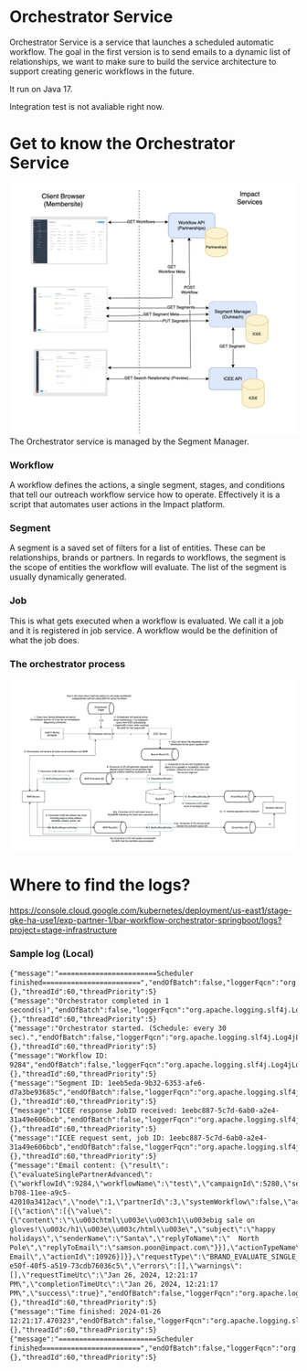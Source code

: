 # Orchestrator Service
Orchestrator Service is a service that launches a scheduled automatic workflow. The goal in the first version is to send emails to a dynamic list of relationships, we want to make sure to build the service architecture to support creating generic workflows in the future.

It run on Java 17.

Integration test is not avaliable right now.

# Get to know the Orchestrator Service
![Alt text](<Overall Workflow.png>)
The Orchestrator service is managed by the Segment Manager.

### Workflow
A workflow defines the actions, a single segment, stages, and conditions that tell our outreach workflow service how to operate. Effectively it is a script that automates user actions in the Impact platform.

### Segment
A segment is a saved set of filters for a list of entities. These can be relationships, brands or partners. In regards to workflows, the segment is the scope of entities the workflow will evaluate. The list of the segment is usually dynamically generated.


### Job
This is what gets executed when a workflow is evaluated.   We call it a job and it is registered in job service.   A workflow would be the definition of what the job does.

### The orchestrator process
![Alt text](<Step by Step orchestrator process.png>)


# Where to find the logs?
https://console.cloud.google.com/kubernetes/deployment/us-east1/stage-gke-ha-use1/exp-partner-1/bar-workflow-orchestrator-springboot/logs?project=stage-infrastructure

### Sample log (Local)
```
{"message":"========================Scheduler finished========================","endOfBatch":false,"loggerFqcn":"org.apache.logging.slf4j.Log4jLogger","contextMap":{},"threadId":60,"threadPriority":5}
{"message":"Orchestrator completed in 1 second(s)","endOfBatch":false,"loggerFqcn":"org.apache.logging.slf4j.Log4jLogger","contextMap":{},"threadId":60,"threadPriority":5}
{"message":"Orchestrator started. (Schedule: every 30 sec).","endOfBatch":false,"loggerFqcn":"org.apache.logging.slf4j.Log4jLogger","contextMap":{},"threadId":60,"threadPriority":5}
{"message":"Workflow ID: 9284","endOfBatch":false,"loggerFqcn":"org.apache.logging.slf4j.Log4jLogger","contextMap":{},"threadId":60,"threadPriority":5}
{"message":"Segment ID: 1eeb5eda-9b32-6353-afe6-d7a3be93685c","endOfBatch":false,"loggerFqcn":"org.apache.logging.slf4j.Log4jLogger","contextMap":{},"threadId":60,"threadPriority":5}
{"message":"ICEE response JobID received: 1eebc887-5c7d-6ab0-a2e4-31a49e606bcb","endOfBatch":false,"loggerFqcn":"org.apache.logging.slf4j.Log4jLogger","contextMap":{},"threadId":60,"threadPriority":5}
{"message":"ICEE request sent, job ID: 1eebc887-5c7d-6ab0-a2e4-31a49e606bcb","endOfBatch":false,"loggerFqcn":"org.apache.logging.slf4j.Log4jLogger","contextMap":{},"threadId":60,"threadPriority":5}
{"message":"Email content: {\"result\":{\"evaluateSinglePartnerAdvanced\":{\"workflowId\":9284,\"workflowName\":\"test\",\"campaignId\":5280,\"segmentId\":\"11677d2c-b708-11ee-a9c5-42010a3412ac\",\"node\":1,\"partnerId\":3,\"systemWorkflow\":false,\"actions\":[{\"action\":[{\"value\":{\"content\":\"\\u003chtml\\u003e\\u003ch1\\u003ebig sale on gloves!\\u003c/h1\\u003e\\u003c/html\\u003e\",\"subject\":\"happy holidays\",\"senderName\":\"Santa\",\"replyToName\":\"  North Pole\",\"replyToEmail\":\"samson.poon@impact.com\"}}],\"actionTypeName\":\"SEND_EMAIL\",\"actionTypeDisplayName\":\"Send Email\",\"actionId\":10926}]}},\"requestType\":\"BRAND_EVALUATE_SINGLE_PARTNER_ADVANCED\",\"trigger\":\"ADVANCED_WORKFLOW\",\"dryRun\":false,\"requestId\":\"468d614e-e50f-40f5-a519-73cdb76036c5\",\"errors\":[],\"warnings\":[],\"requestTimeUtc\":\"Jan 26, 2024, 12:21:17 PM\",\"completionTimeUtc\":\"Jan 26, 2024, 12:21:17 PM\",\"success\":true}","endOfBatch":false,"loggerFqcn":"org.apache.logging.slf4j.Log4jLogger","contextMap":{},"threadId":60,"threadPriority":5}
{"message":"Time finished: 2024-01-26 12:21:17.470323","endOfBatch":false,"loggerFqcn":"org.apache.logging.slf4j.Log4jLogger","contextMap":{},"threadId":60,"threadPriority":5}
{"message":"========================Scheduler finished========================","endOfBatch":false,"loggerFqcn":"org.apache.logging.slf4j.Log4jLogger","contextMap":{},"threadId":60,"threadPriority":5}
```